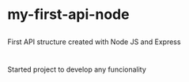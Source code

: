 # my-first-api-node
##
First API structure created with Node JS and Express 
#
Started project to develop any funcionality
